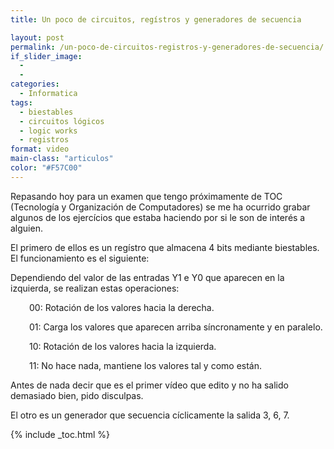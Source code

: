 ```yaml
---
title: Un poco de circuitos, regístros y generadores de secuencia

layout: post
permalink: /un-poco-de-circuitos-registros-y-generadores-de-secuencia/
if_slider_image:
  -
  -
categories:
  - Informatica
tags:
  - biestables
  - circuitos lógicos
  - logic works
  - registros
format: video
main-class: "articulos"
color: "#F57C00"
---
```

Repasando hoy para un examen que tengo próximamente de TOC (Tecnología y Organización de Computadores) se me ha ocurrido grabar algunos de los ejercícios que estaba haciendo por si le son de interés a alguien.

El primero de ellos es un regístro que almacena 4 bits mediante biestables. El funcionamiento es el siguiente:

Dependiendo del valor de las entradas Y1 e Y0 que aparecen en la izquierda, se realizan estas operaciones:

<p style="padding-left: 30px;">
  00: Rotación de los valores hacia la derecha.
</p>

<p style="padding-left: 30px;">
  01: Carga los valores que aparecen arriba síncronamente y en paralelo.
</p>

<p style="padding-left: 30px;">
  10: Rotación de los valores hacia la izquierda.
</p>

<p style="padding-left: 30px;">
  11: No hace nada, mantiene los valores tal y como están.
</p>

Antes de nada decir que es el primer vídeo que edito y no ha salido demasiado bien, pido disculpas.

<span class='embed-youtube' style='text-align:center; display: block;'></span>

El otro es un generador que secuencia cíclicamente la salida 3, 6, 7.

<span class='embed-youtube' style='text-align:center; display: block;'></span>



{% include _toc.html %}
